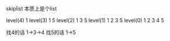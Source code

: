 skiplist 本质上是个list
   
level(4)  1
level(3)  1               5
level(2)  1       3       5
level(1)  1   2   3       5
level(0)  1   2   3   4   5

找4的话  1->3->4
找5的话  1->5

